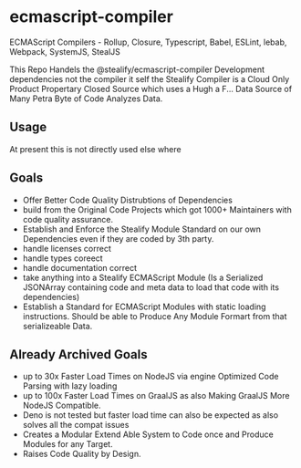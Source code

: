 # ecmascript-compiler
ECMAScript Compilers - Rollup, Closure, Typescript, Babel, ESLint, lebab, Webpack, SystemJS, StealJS

This Repo Handels the @stealify/ecmascript-compiler Development dependencies not the compiler it self the Stealify Compiler is a Cloud Only Product Propertary Closed Source which uses a Hugh a F... Data Source of Many Petra Byte of Code Analyzes Data.

## Usage
At present this is not directly used else where 

## Goals 
- Offer Better Code Quality Distrubtions of Dependencies 
- build from the Original Code Projects which got 1000+ Maintainers with code quality assurance.
- Establish and Enforce the Stealify Module Standard on our own Dependencies even if they are coded by 3th party.
- handle licenses correct
- handle types coreect
- handle documentation correct
- take anything into a Stealify ECMAScript Module (Is a Serialized JSONArray containing code and meta data to load that code with its dependencies)
- Establish a Standard for ECMAScript Modules with static loading instructions. Should be able to Produce Any Module Formart from that serializeable Data.

## Already Archived Goals
- up to 30x Faster Load Times on NodeJS via engine Optimized Code Parsing with lazy loading 
- up to 100x Faster Load Times on GraalJS as also Making GraalJS More NodeJS Compatible. 
- Deno is not tested but faster load time can also be expected as also solves all the compat issues
- Creates a Modular Extend Able System to Code once and Produce Modules for any Target.
- Raises Code Quality by Design. 

